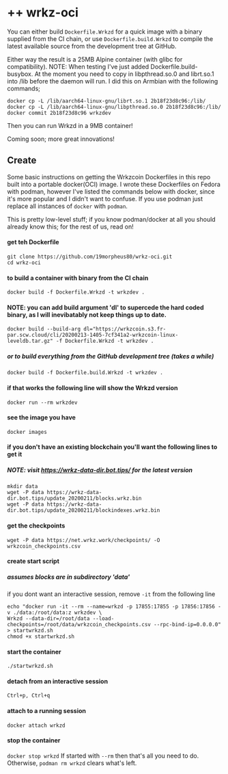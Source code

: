 
# ++ wrkz-oci

You can either build `Dockerfile.Wrkzd` for a quick image with a binary supplied from the CI chain, or use `Dockerfile.build.Wrkzd` to compile the latest available source from the development tree at GitHub.

Either way the result is a 25MB Alpine container (with glibc for compatibility).
NOTE: When testing I've just added Dockerfile.build-busybox.  At the moment you need to copy in libpthread.so.0 and librt.so.1 into /lib before the daemon will run.  I did this on Armbian with the following commands;
```
docker cp -L /lib/aarch64-linux-gnu/librt.so.1 2b18f23d8c96:/lib/
docker cp -L /lib/aarch64-linux-gnu/libpthread.so.0 2b18f23d8c96:/lib/
docker commit 2b18f23d8c96 wrkzdev
```
Then you can run Wrkzd in a 9MB container!

Coming soon; more great innovations!


## Create

Some basic instructions on getting the Wrkzcoin Dockerfiles in this repo built into a portable docker(OCI) image.
I wrote these Dockerfiles on Fedora with podman, however I've listed the commands below with docker, since it's more popular and I didn't want to confuse.  If you use podman just replace all instances of `docker` with `podman`.

This is pretty low-level stuff; if you know podman/docker at all you should already know this; for the rest of us, read on!

#### get teh Dockerfile
```
git clone https://github.com/19morpheus80/wrkz-oci.git
cd wrkz-oci
```

#### to build a container with binary from the CI chain
`docker build -f Dockerfile.Wrkzd -t wrkzdev .`

#### NOTE:  you can add build argument 'dl' to supercede the hard coded binary, as I will inevibatably not keep things up to date.
`docker build --build-arg dl="https://wrkzcoin.s3.fr-par.scw.cloud/cli/20200213-1405-7cf341a2-wrkzcoin-linux-leveldb.tar.gz" -f Dockerfile.Wrkzd -t wrkzdev .`

##### or to build everything from the GitHub development tree (takes a while)
`docker build -f Dockerfile.build.Wrkzd -t wrkzdev .`

#### if that works the following line will show the Wrkzd version
`docker run --rm wrkzdev`

#### see the image you have
`docker images`

#### if you don't have an existing blockchain you'll want the following lines to get it
##### NOTE: visit https://wrkz-data-dir.bot.tips/ for the latest version
```
mkdir data
wget -P data https://wrkz-data-dir.bot.tips/update_20200211/blocks.wrkz.bin
wget -P data https://wrkz-data-dir.bot.tips/update_20200211/blockindexes.wrkz.bin
```

#### get the checkpoints
`wget -P data https://net.wrkz.work/checkpoints/ -O wrkzcoin_checkpoints.csv`

#### create start script
##### assumes blocks are in subdirectory 'data'
if you dont want an interactive session, remove `-it` from the following line

```
echo "docker run -it --rm --name=wrkzd -p 17855:17855 -p 17856:17856 -v ./data:/root/data:z wrkzdev \
Wrkzd --data-dir=/root/data --load-checkpoints=/root/data/wrkzcoin_checkpoints.csv --rpc-bind-ip=0.0.0.0" > startwrkzd.sh
chmod +x startwrkzd.sh
```

#### start the container
`./startwrkzd.sh`

#### detach from an interactive session
`Ctrl+p, Ctrl+q`

#### attach to a running session
`docker attach wrkzd`

#### stop the container
`docker stop wrkzd`
If started with `--rm` then that's all you need to do.  Otherwise, `podman rm wrkzd` clears what's left.


